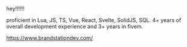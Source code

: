 hey!!!!!!

proficient in Lua, JS, TS, Vue, React, Svelte, SolidJS, SQL. 4+ years of overall development experience and 3+ years in fivem.

https://www.brandstationdev.com/
